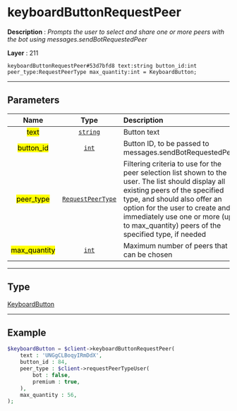 # keyboardButtonRequestPeer

**Description** : *Prompts the user to select and share one or more peers with the bot using messages\.sendBotRequestedPeer*

**Layer** : 211

```tl
keyboardButtonRequestPeer#53d7bfd8 text:string button_id:int peer_type:RequestPeerType max_quantity:int = KeyboardButton;
```

---

## Parameters

| Name | Type | Description |
| :---: | :---: | :--- |
| <mark>text</mark> | [`string`](type/string) | Button text |
| <mark>button_id</mark> | [`int`](type/int) | Button ID, to be passed to messages.sendBotRequestedPeer |
| <mark>peer_type</mark> | [`RequestPeerType`](type/RequestPeerType) | Filtering criteria to use for the peer selection list shown to the user. The list should display all existing peers of the specified type, and should also offer an option for the user to create and immediately use one or more (up to max_quantity) peers of the specified type, if needed |
| <mark>max_quantity</mark> | [`int`](type/int) | Maximum number of peers that can be chosen |

---

## Type

[KeyboardButton](type/KeyboardButton)

---

## Example

```php
$keyboardButton = $client->keyboardButtonRequestPeer(
	text : 'UNGgCLBoqyIRmDdX',
	button_id : 84,
	peer_type : $client->requestPeerTypeUser(
		bot : false,
		premium : true,
	),
	max_quantity : 56,
);
```